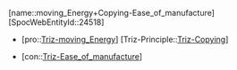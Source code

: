 ﻿---
type: TrizContradiction
aliases:
- moving_Energy+Copying-Ease_of_manufacture
license: CC BY-SA 4.0
copyright: https://github.com/SpocWeb
IsDeleted: false
IsReadOnly: false
Confidential: public
tags: 
- Triz/Contradiction
---
[name::moving_Energy+Copying-Ease_of_manufacture]
[SpocWebEntityId::24518]
+ [pro::[Triz-moving_Energy](tech/Triz/Parameter/Triz-moving_Energy.md)]
[Triz-Principle::[Triz-Copying](tech/Triz/Principle/Triz-Copying.md)]
- [con::[Triz-Ease_of_manufacture](tech/Triz/Parameter/Triz-Ease_of_manufacture.md)]

